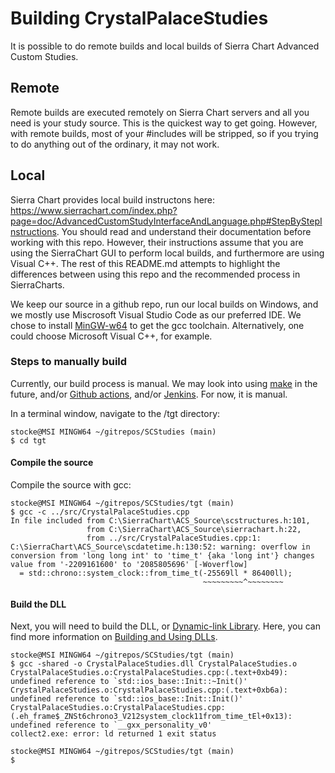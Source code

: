# Building CrystalPalaceStudies
It is possible to do remote builds and local builds of Sierra Chart Advanced Custom Studies.

## Remote
Remote builds are executed remotely on Sierra Chart servers and all you need is your study source.  This is the quickest way to get going.  However, with remote builds, most of your #includes will be stripped, so if you trying to do anything out of the ordinary, it may not work.

## Local
Sierra Chart provides local build instructons here: https://www.sierrachart.com/index.php?page=doc/AdvancedCustomStudyInterfaceAndLanguage.php#StepByStepInstructions.  You should read and understand their documentation before working with this repo.  However, their instructions assume that you are using the SierraChart GUI to perform local builds, and furthermore are using Visual C++.  The rest of this README.md attempts to highlight the differences between using this repo and the recommended process in SierraCharts. 

We keep our source in a github repo, run our local builds on Windows, and we mostly use Miscrosoft Visual Studio Code as our preferred IDE.  We chose to install [MinGW-w64](https://sourceforge.net/projects/mingw-w64/) to get the gcc toolchain.  Alternatively, one could choose Microsoft Visual C++, for example. 

### Steps to manually build
Currently, our build process is manual.  We may look into using [make](https://www.gnu.org/software/make/) in the future, and/or [Github actions](https://docs.github.com/en/actions), and/or [Jenkins](https://www.jenkins.io/).  For now, it is manual.

In a terminal window, navigate to the /tgt directory:

```
stocke@MSI MINGW64 ~/gitrepos/SCStudies (main)
$ cd tgt
```
#### Compile the source
Compile the source with gcc:
```
stocke@MSI MINGW64 ~/gitrepos/SCStudies/tgt (main)
$ gcc -c ../src/CrystalPalaceStudies.cpp
In file included from C:\SierraChart\ACS_Source\scstructures.h:101,
                 from C:\SierraChart\ACS_Source\sierrachart.h:22,
                 from ../src/CrystalPalaceStudies.cpp:1:
C:\SierraChart\ACS_Source\scdatetime.h:130:52: warning: overflow in conversion from 'long long int' to 'time_t' {aka 'long int'} changes value from '-2209161600' to '2085805696' [-Woverflow]
  = std::chrono::system_clock::from_time_t(-25569ll * 86400ll);
                                           ~~~~~~~~~^~~~~~~~~
```
#### Build the DLL
Next, you will need to build the DLL, or [Dynamic-link Library](https://en.wikipedia.org/wiki/Dynamic-link_library).  Here, you can find more information on [Building and Using DLLs](https://cygwin.com/cygwin-ug-net/dll.html).  
```
stocke@MSI MINGW64 ~/gitrepos/SCStudies/tgt (main)
$ gcc -shared -o CrystalPalaceStudies.dll CrystalPalaceStudies.o
CrystalPalaceStudies.o:CrystalPalaceStudies.cpp:(.text+0xb49): undefined reference to `std::ios_base::Init::~Init()'
CrystalPalaceStudies.o:CrystalPalaceStudies.cpp:(.text+0xb6a): undefined reference to `std::ios_base::Init::Init()'
CrystalPalaceStudies.o:CrystalPalaceStudies.cpp:(.eh_frame$_ZNSt6chrono3_V212system_clock11from_time_tEl+0x13): undefined reference to `__gxx_personality_v0'
collect2.exe: error: ld returned 1 exit status

stocke@MSI MINGW64 ~/gitrepos/SCStudies/tgt (main)
$ 
```
